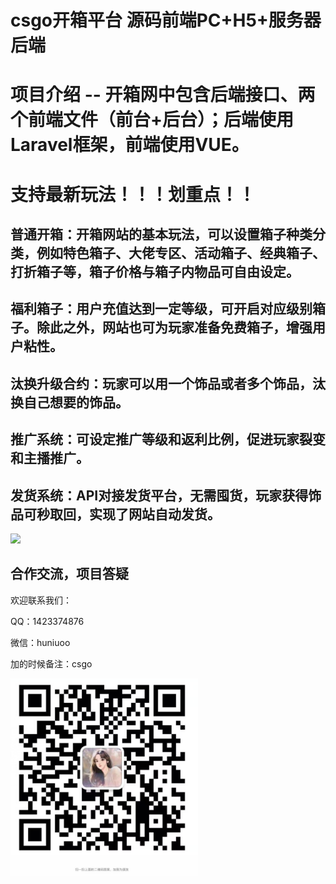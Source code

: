 # csgo开箱平台 源码前端PC+H5+服务器后端

# 项目介绍 -- 开箱网中包含后端接口、两个前端文件（前台+后台）；后端使用Laravel框架，前端使用VUE。


# 支持最新玩法！！！划重点！！
 
## 普通开箱：开箱网站的基本玩法，可以设置箱子种类分类，例如特色箱子、大佬专区、活动箱子、经典箱子、打折箱子等，箱子价格与箱子内物品可自由设定。


## 福利箱子：用户充值达到一定等级，可开启对应级别箱子。除此之外，网站也可为玩家准备免费箱子，增强用户粘性。



## 汰换升级合约：玩家可以用一个饰品或者多个饰品，汰换自己想要的饰品。



## 推广系统：可设定推广等级和返利比例，促进玩家裂变和主播推广。



## 发货系统：API对接发货平台，无需囤货，玩家获得饰品可秒取回，实现了网站自动发货。

<img width="300" src="https://github.com/Meta-NFT-boy/csgo-code/blob/main/statics/20230816212548.png">


## 合作交流，项目答疑

欢迎联系我们：

QQ：1423374876

微信：huniuoo

加的时候备注：csgo


<img width="300" src="https://github.com/Meta-NFT-boy/meta-nft-app/blob/main/statics/weichat.png">